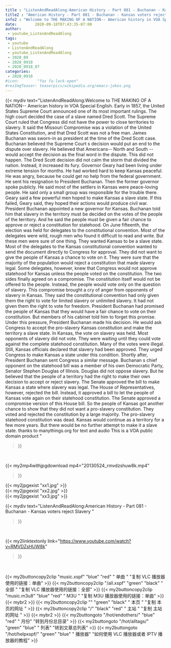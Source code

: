```yaml
---
title : "ListenAndReadAlong:American History - Part 081 - Buchanan - Kansas voters reject Slavery "
title2 : "American History - Part 081 - Buchanan - Kansas voters reject Slavery "
info2 : "Welcome to THE MAKING OF A NATION-- American history in VOA Special English. Early in 1857, the United States Supreme Court announced one of its most important rulings. The high court decided the case of a slave named Dred Scott. The Supreme Court ruled that Congress did not have the power to close territories to slavery. It said the Missouri Compromise was a violation of the United States Constitution, and that Dred Scott was not a free man. James Buchanan was sworn-in as president at the time of the Dred Scott case. Buchanan believed the Supreme Court s decision would put an end to the dispute over slavery. He believed that Americans-- North and South -- would accept the decision as the final word in the dispute. This did not happen. The Dred Scott decision did not calm the storm that divided the nation. Instead, it increased its fury. Governor Geary had been living under extreme tension for months. He had worked hard to keep Kansas peaceful. He was angry, because he could get no help from the federal government. He sent his resignation to President Buchanan. Then the former governor spoke publicly. He said most of the settlers in Kansas were peace-loving people. He said only a small group was responsible for the trouble there. Geary said a few powerful men hoped to make Kansas a slave state. If this failed, Geary said, they hoped their actions would produce civil war. President Buchanan appointed a new governor for Kansas. Buchanan told him that slavery in the territory must be decided on the votes of the people of the territory. And he said the people must be given a fair chance to approve or reject a constitution for statehood. On June fifteenth, the election was held for delegates to the constitutional convention.  Most of the delegates were wild, rough men who found it difficult to read and write. But these men were sure of one thing. They wanted Kansas to be a slave state. Most of the delegates to the Kansas constitutional convention wanted to send the document directly to Congress for approval. They did not want to give the people of Kansas a chance to vote on it. They were sure that the majority of the population would reject a constitution that made slavery legal. Some delegates, however, knew that Congress would not approve statehood for Kansas unless the people voted on the constitution. The two sides finally agreed on a compromise. The constitution itself would not be offered to the people. Instead, the people would vote only on the question of slavery.  This compromise brought a cry of anger from opponents of slavery in Kansas. They said the constitutional convention had only given them the right to vote for limited slavery or unlimited slavery. It had not given them the right to vote for freedom. President Buchanan had promised the people of Kansas that they would have a fair chance to vote on their constitution. But members of his cabinet told him to forget this promise. Under this pressure, President Buchanan made his decision. He would ask Congress to accept the pro-slavery Kansas constitution and make the territory a slave state. In Kansas, the vote on slavery was held. Most opponents of slavery did not vote. They were waiting until they could vote against the complete statehood constitution. Many of the votes were illegal. Still, Kansas officials declared that slavery had been approved. They urged Congress to make Kansas a state under this condition. Shortly after, President Buchanan sent Congress a similar message. Buchanan s chief opponent on the statehood bill was a member of his own Democratic Party, Senator Stephen Douglas of Illinois. Douglas did not oppose slavery. But he believed that the people of a territory had the right to make their own decision to accept or reject slavery. The Senate approved the bill to make Kansas a state where slavery was legal. The House of Representatives, however, rejected the bill. Instead, it approved a bill to let the people of Kansas vote again on their statehood constitution. The Senate approved a compromise version of this House bill. So the people of Kansas got another chance to show that they did not want a pro-slavery constitution. They voted and rejected the constitution by a large majority. The pro-slavery statehood constitution was dead. Kansas would continue as a territory for a few more years. But there would be no further attempt to make it a slave state. thanks to manythings.org for text and audio This is a VOA public domain product "
date:        2020-09-18T07:43:35-07:00
author:
 - youtube_ListenAndReadAlong
tags:
 - youtube
 - ListenAndReadAlong
 - youtube_ListenAndReadAlong
 - 2020_09
 - 2020_0918
 - 2020_0918_07
categories:
 - 2020_0918
#icon:        "fas fa-lock-open"
#resImgTeaser: teaserpics/wikipedia.org/emacs-jokes.png
---
```


{{< mydiv text="ListenAndReadAlong:Welcome to THE MAKING OF A NATION-- American history in VOA Special English. Early in 1857, the United States Supreme Court announced one of its most important rulings. The high court decided the case of a slave named Dred Scott. The Supreme Court ruled that Congress did not have the power to close territories to slavery. It said the Missouri Compromise was a violation of the United States Constitution, and that Dred Scott was not a free man. James Buchanan was sworn-in as president at the time of the Dred Scott case. Buchanan believed the Supreme Court s decision would put an end to the dispute over slavery. He believed that Americans-- North and South -- would accept the decision as the final word in the dispute. This did not happen. The Dred Scott decision did not calm the storm that divided the nation. Instead, it increased its fury. Governor Geary had been living under extreme tension for months. He had worked hard to keep Kansas peaceful. He was angry, because he could get no help from the federal government. He sent his resignation to President Buchanan. Then the former governor spoke publicly. He said most of the settlers in Kansas were peace-loving people. He said only a small group was responsible for the trouble there. Geary said a few powerful men hoped to make Kansas a slave state. If this failed, Geary said, they hoped their actions would produce civil war. President Buchanan appointed a new governor for Kansas. Buchanan told him that slavery in the territory must be decided on the votes of the people of the territory. And he said the people must be given a fair chance to approve or reject a constitution for statehood. On June fifteenth, the election was held for delegates to the constitutional convention.  Most of the delegates were wild, rough men who found it difficult to read and write. But these men were sure of one thing. They wanted Kansas to be a slave state. Most of the delegates to the Kansas constitutional convention wanted to send the document directly to Congress for approval. They did not want to give the people of Kansas a chance to vote on it. They were sure that the majority of the population would reject a constitution that made slavery legal. Some delegates, however, knew that Congress would not approve statehood for Kansas unless the people voted on the constitution. The two sides finally agreed on a compromise. The constitution itself would not be offered to the people. Instead, the people would vote only on the question of slavery.  This compromise brought a cry of anger from opponents of slavery in Kansas. They said the constitutional convention had only given them the right to vote for limited slavery or unlimited slavery. It had not given them the right to vote for freedom. President Buchanan had promised the people of Kansas that they would have a fair chance to vote on their constitution. But members of his cabinet told him to forget this promise. Under this pressure, President Buchanan made his decision. He would ask Congress to accept the pro-slavery Kansas constitution and make the territory a slave state. In Kansas, the vote on slavery was held. Most opponents of slavery did not vote. They were waiting until they could vote against the complete statehood constitution. Many of the votes were illegal. Still, Kansas officials declared that slavery had been approved. They urged Congress to make Kansas a state under this condition. Shortly after, President Buchanan sent Congress a similar message. Buchanan s chief opponent on the statehood bill was a member of his own Democratic Party, Senator Stephen Douglas of Illinois. Douglas did not oppose slavery. But he believed that the people of a territory had the right to make their own decision to accept or reject slavery. The Senate approved the bill to make Kansas a state where slavery was legal. The House of Representatives, however, rejected the bill. Instead, it approved a bill to let the people of Kansas vote again on their statehood constitution. The Senate approved a compromise version of this House bill. So the people of Kansas got another chance to show that they did not want a pro-slavery constitution. They voted and rejected the constitution by a large majority. The pro-slavery statehood constitution was dead. Kansas would continue as a territory for a few more years. But there would be no further attempt to make it a slave state. thanks to manythings.org for text and audio This is a VOA public domain product "
>}}
<br>


{{< my2mp4withjpgdownload mp4="20130524_rmvdzshuw8k.mp4"
>}}

{{< my2jpgexist "xx1.jpg" >}}<br>
{{< my2jpgexist "xx2.jpg" >}}<br>
{{< my2jpgexist "xx3.jpg" >}}<br>



{{< mydiv text="ListenAndReadAlong:American History - Part 081 - Buchanan - Kansas voters reject Slavery "
>}}
<br>

{{< my2linktextonly link="https://www.youtube.com/watch?v=RMVDZsHUW8k"
>}}


<br>

{{< my2buttoncopy2clip "music.xspf"        "blue"   "red"    " 单曲 "  "复制 VLC 播放器使用的链接：单曲" >}} {{< my2buttoncopy2clip "/all.xspf"         "green"  "black"  " 全部 "  "复制 VLC 播放器使用的链接：全部" >}} {{< my2buttoncopy2clip "music.m3u8"        "blue"   "red"    " M3U  "    "复制 M3U 播放器使用的链接：单曲" >}} {{< mybr2 >}} {{< my2buttoncopy2clip ""                  "green"  "black"  " 本页 "    "复制 本页的网址 " >}} {{< my2buttoncopy2clip "/"                 "black"  "red"    " 主站 "    "复制 主站的网址 " >}} {{< mybr2 >}} {{< my2buttongoto      "/hot/endothers/"   "blue"   "red"    " 月份"   "转到月份总目录" >}} {{< my2buttongoto      "/hot/alltags/"     "green"  "blue"   " 列表"   "转到文章总列表" >}} {{< my2buttongoto      "/hot/helpxspf/"    "green"  "blue"   " 播放器" "如何使用 VLC 播放器或者 IPTV 播放器的教程" >}} 
